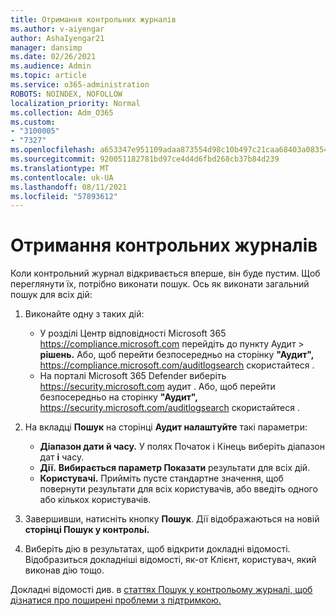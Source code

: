 ```yaml
---
title: Отримання контрольних журналів
ms.author: v-aiyengar
author: AshaIyengar21
manager: dansimp
ms.date: 02/26/2021
ms.audience: Admin
ms.topic: article
ms.service: o365-administration
ROBOTS: NOINDEX, NOFOLLOW
localization_priority: Normal
ms.collection: Adm_O365
ms.custom:
- "3100005"
- "7327"
ms.openlocfilehash: a653347e951109adaa873554d98c10b497c21caa68403a083543c806c310e079
ms.sourcegitcommit: 920051182781bd97ce4d4d6fbd268cb37b84d239
ms.translationtype: MT
ms.contentlocale: uk-UA
ms.lasthandoff: 08/11/2021
ms.locfileid: "57893612"
---
```

# <a name="retrieve-the-audit-logs"></a>Отримання контрольних журналів

Коли контрольний журнал відкривається вперше, він буде пустим. Щоб переглянути їх, потрібно виконати пошук. Ось як виконати загальний пошук для всіх дій:

1. Виконайте одну з таких дій:
   - У розділі Центр відповідності Microsoft 365 <https://compliance.microsoft.com> перейдіть до пункту Аудит  \> **рішень.** Або, щоб перейти безпосередньо на сторінку **"Аудит",** <https://compliance.microsoft.com/auditlogsearch> скористайтеся .
   - На порталі Microsoft 365 Defender виберіть <https://security.microsoft.com> аудит .  Або, щоб перейти безпосередньо на сторінку **"Аудит",** <https://security.microsoft.com/auditlogsearch> скористайтеся .

2. На вкладці **Пошук** на сторінці **Аудит налаштуйте** такі параметри:
   - **Діапазон дати й часу.** У полях  Початок і Кінець виберіть діапазон дат **і** часу.
   - **Дії.** **Вибирається параметр Показати** результати для всіх дій.
   - **Користувачі.** Прийміть пусте стандартне значення, щоб повернути результати для всіх користувачів, або введіть одного або кількох користувачів.

3. Завершивши, натисніть кнопку **Пошук**. Дії відображаються на новій **сторінці Пошук у контрольі.**

4. Виберіть дію в результатах, щоб відкрити докладні відомості. Відобразиться докладніші відомості, як-от Клієнт, користувач, який виконав дію тощо.

Докладні відомості див. в [статтях Пошук у контрольому журналі, щоб дізнатися про поширені проблеми з підтримкою.](https://docs.microsoft.com/microsoft-365/compliance/auditing-troubleshooting-scenarios)
